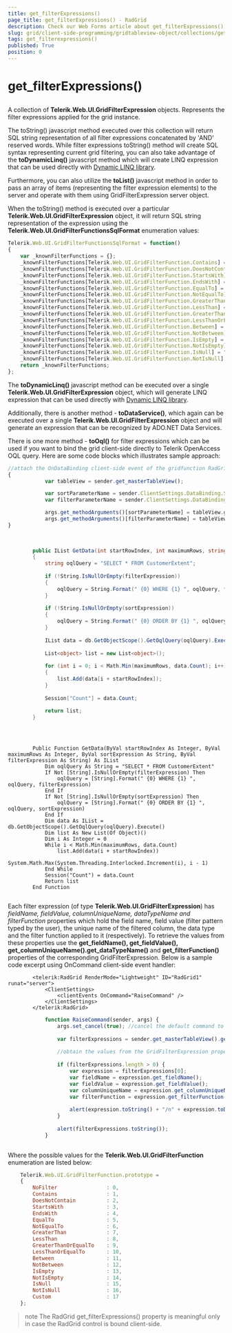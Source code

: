 ```yaml
---
title: get_filterExpressions()
page_title: get_filterExpressions() - RadGrid
description: Check our Web Forms article about get_filterExpressions().
slug: grid/client-side-programming/gridtableview-object/collections/get_filterexpressions()
tags: get_filterexpressions()
published: True
position: 0
---
```


# get_filterExpressions()



## 

A collection of **Telerik.Web.UI.GridFilterExpression** objects. Represents the filter expressions applied for the grid instance.

The toString() javascript method executed over this collection will return SQL string representation of all filter expressions concatenated by 'AND' reserved words. While filter expressions toString() method will create SQL syntax representing current grid filtering, you can also take advantage of the **toDynamicLinq()** javascript method which will create LINQ expression that can be used directly with [Dynamic LINQ library](http://weblogs.asp.net/scottgu/archive/2008/01/07/dynamic-linq-part-1-using-the-linq-dynamic-query-library.aspx).

Furthermore, you can also utilize the **toList()** javascript method in order to pass an array of items (representing the filter expression elements) to the server and operate with them using GridFilterExpression server object.

When the toString() method is executed over a particular **Telerik.Web.UI.GridFilterExpression** object, it will return SQL string representation of the expression using the **Telerik.Web.UI.GridFilterFunctionsSqlFormat** enumeration values:

````JavaScript
Telerik.Web.UI.GridFilterFunctionsSqlFormat = function()
{
    var _knownFilterFunctions = {};
    _knownFilterFunctions[Telerik.Web.UI.GridFilterFunction.Contains] = "[{0}] LIKE '%{1}%'";
    _knownFilterFunctions[Telerik.Web.UI.GridFilterFunction.DoesNotContain] = "[{0}] NOT LIKE '%{1}%'";
    _knownFilterFunctions[Telerik.Web.UI.GridFilterFunction.StartsWith] = "[{0}] LIKE '{1}%'";
    _knownFilterFunctions[Telerik.Web.UI.GridFilterFunction.EndsWith] = "[{0}] LIKE '%{1}'";
    _knownFilterFunctions[Telerik.Web.UI.GridFilterFunction.EqualTo] = "[{0}] = {1}";
    _knownFilterFunctions[Telerik.Web.UI.GridFilterFunction.NotEqualTo] = "[{0}] <> {1}";
    _knownFilterFunctions[Telerik.Web.UI.GridFilterFunction.GreaterThan] = "[{0}] > {1}";
    _knownFilterFunctions[Telerik.Web.UI.GridFilterFunction.LessThan] = "[{0}] < {1}";
    _knownFilterFunctions[Telerik.Web.UI.GridFilterFunction.GreaterThanOrEqualTo] = "[{0}] >= {1}";
    _knownFilterFunctions[Telerik.Web.UI.GridFilterFunction.LessThanOrEqualTo] = "[{0}] <= {1}";
    _knownFilterFunctions[Telerik.Web.UI.GridFilterFunction.Between] = "([{0}] >= {1}) AND ([{0}] <= {2})";
    _knownFilterFunctions[Telerik.Web.UI.GridFilterFunction.NotBetween] = "([{0}] < {1}) OR ([{0}] > {2})";
    _knownFilterFunctions[Telerik.Web.UI.GridFilterFunction.IsEmpty] = "[{0}] = ''";
    _knownFilterFunctions[Telerik.Web.UI.GridFilterFunction.NotIsEmpty] = "[{0}] <> ''";
    _knownFilterFunctions[Telerik.Web.UI.GridFilterFunction.IsNull] = "[{0}] IS NULL";
    _knownFilterFunctions[Telerik.Web.UI.GridFilterFunction.NotIsNull] = "NOT ([{0}] IS NULL)";
    return _knownFilterFunctions;
};			
````



The **toDynamicLinq()** javascript method can be executed over a single **Telerik.Web.UI.GridFilterExpression** object, which will generate LINQ expression that can be used directly with [Dynamic LINQ library](http://weblogs.asp.net/scottgu/archive/2008/01/07/dynamic-linq-part-1-using-the-linq-dynamic-query-library.aspx).

Additionally, there is another method - **toDataService()**, which again can be executed over a single **Telerik.Web.UI.GridFilterExpression** object and will generate an expression that can be recognized by ADO.NET Data Services.

There is one more method - **toOql()** for filter expressions which can be used if you want to bind the grid client-side directly to Telerik OpenAccess OQL query. Here are some code blocks which illustrates sample approach:

````JavaScript
//attach the OnDataBinding client-side event of the gridfunction RadGrid1_DataBinding(sender, args)
{
            var tableView = sender.get_masterTableView();

            var sortParameterName = sender.ClientSettings.DataBinding.SortParameterName;
            var filterParameterName = sender.ClientSettings.DataBinding.FilterParameterName;

            args.get_methodArguments()[sortParameterName] = tableView.get_sortExpressions().toString();
            args.get_methodArguments()[filterParameterName] = tableView.get_filterExpressions().toOql();
}			
````





````C#
	
	
	    public IList GetData(int startRowIndex, int maximumRows, string sortExpression, string filterExpression)
	    {
	        string oqlQuery = "SELECT * FROM CustomerExtent";
	
	        if (!String.IsNullOrEmpty(filterExpression))
	        {
	            oqlQuery = String.Format(" {0} WHERE {1} ", oqlQuery, filterExpression);
	        }
	
	        if (!String.IsNullOrEmpty(sortExpression))
	        {
	            oqlQuery = String.Format(" {0} ORDER BY {1} ", oqlQuery, sortExpression);
	        }
	
	        IList data = db.GetObjectScope().GetOqlQuery(oqlQuery).Execute();
	
	        List<object> list = new List<object>();
	
	        for (int i = 0; i < Math.Min(maximumRows, data.Count); i++)
	        {
	            list.Add(data[i + startRowIndex]);
	        }
	
	        Session["Count"] = data.Count;
	
	        return list;
	    }
	
````
````VB
	
	
	    Public Function GetData(ByVal startRowIndex As Integer, ByVal maximumRows As Integer, ByVal sortExpression As String, ByVal filterExpression As String) As IList
	        Dim oqlQuery As String = "SELECT * FROM CustomerExtent"
	        If Not [String].IsNullOrEmpty(filterExpression) Then
	            oqlQuery = [String].Format(" {0} WHERE {1} ", oqlQuery, filterExpression)
	        End If
	        If Not [String].IsNullOrEmpty(sortExpression) Then
	            oqlQuery = [String].Format(" {0} ORDER BY {1} ", oqlQuery, sortExpression)
	        End If
	        Dim data As IList = db.GetObjectScope().GetOqlQuery(oqlQuery).Execute()
	        Dim list As New List(Of Object)()
	        Dim i As Integer = 0
	        While i < Math.Min(maximumRows, data.Count)
	            list.Add(data(i + startRowIndex))
	            System.Math.Max(System.Threading.Interlocked.Increment(i), i - 1)
	        End While
	        Session("Count") = data.Count
	        Return list
	    End Function
	
````


Each filter expression (of type **Telerik.Web.UI.GridFilterExpression**) has *fieldName, fieldValue, columnUniqueName, dataTypeName and filterFunction* properties which hold the field name, field value (filter pattern typed by the user), the unique name of the filtered column, the data type and the filter function applied to it (respectively). To retrieve the values from these properties use the **get_fieldName(), get_fieldValue(), get_columnUniqueName().get_dataTypeName()** and **get_filterFunction()** properties of the corresponding GridFilterExpression. Below is a sample code excerpt using OnCommand client-side event handler:

````ASP.NET
	    <telerik:RadGrid RenderMode="Lightweight" ID="RadGrid1" runat="server">
	        <ClientSettings>
	            <clientEvents OnCommand="RaiseCommand" />
	        </ClientSettings>
	    </telerik:RadGrid>
````



````JavaScript
	        function RaiseCommand(sender, args) {
	            args.set_cancel(true); //cancel the default command to prevent postback/ajax request
	
	            var filterExpressions = sender.get_masterTableView().get_filterExpressions();
	
	            //obtain the values from the GridFilterExpression properties
	
	            if (filterExpressions.length > 0) {
	                var expression = filterExpressions[0];
	                var fieldName = expression.get_fieldName();
	                var fieldValue = expression.get_fieldValue();
	                var columnUniqueName = expression.get_columnUniqueName();
	                var filterFunction = expression.get_filterFunction(); // enum Telerik.Web.UI.GridFilterFunction
	
	                alert(expression.toString() + "/n" + expression.toDynamicLinq());
	            }
	
	            alert(filterExpressions.toString());
	        }
	
````



Where the possible values for the **Telerik.Web.UI.GridFilterFunction** enumeration are listed below:

````JavaScript
	Telerik.Web.UI.GridFilterFunction.prototype = 
	{
	    NoFilter                : 0,
	    Contains                : 1,
	    DoesNotContain          : 2,
	    StartsWith              : 3,
	    EndsWith                : 4,
	    EqualTo                 : 5,
	    NotEqualTo              : 6,
	    GreaterThan             : 7,
	    LessThan                : 8,
	    GreaterThanOrEqualTo    : 9,
	    LessThanOrEqualTo       : 10,
	    Between                 : 11,
	    NotBetween              : 12,
	    IsEmpty                 : 13,
	    NotIsEmpty              : 14,
	    IsNull                  : 15,
	    NotIsNull               : 16,
	    Custom                  : 17
	};
````



>note The RadGrid get_filterExpressions() property is meaningful only in case the RadGrid control is bound client-side.
>

